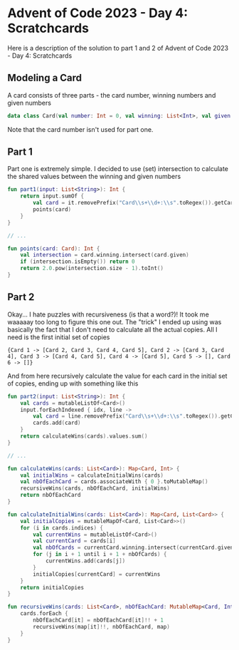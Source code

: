 # Advent of Code 2023 - Day 4: Scratchcards
Here is a description of the solution to part 1 and 2 of Advent of Code 2023 - Day 4: Scratchcards

## Modeling a Card
A card consists of three parts - the card number, winning numbers and given numbers
```kotlin
data class Card(val number: Int = 0, val winning: List<Int>, val given: List<Int>)
```
Note that the card number isn't used for part one.

## Part 1
Part one is extremely simple. I decided to use (set) intersection to calculate the shared values between the winning and given numbers
```kotlin
fun part1(input: List<String>): Int {
    return input.sumOf {
        val card = it.removePrefix("Card\\s+\\d+:\\s".toRegex()).getCard()
        points(card)
    }
}

// ...

fun points(card: Card): Int {
    val intersection = card.winning.intersect(card.given)
    if (intersection.isEmpty()) return 0
    return 2.0.pow(intersection.size - 1).toInt()
}
```

## Part 2
Okay... I hate puzzles with recursiveness (is that a word?)! It took me waaaaay too long to figure this one out. The "trick" I ended up using was basically the fact that I don't need to calculate all the actual copies. All I need is the first initial set of copies
```
{Card 1 -> [Card 2, Card 3, Card 4, Card 5], Card 2 -> [Card 3, Card 4], Card 3 -> [Card 4, Card 5], Card 4 -> [Card 5], Card 5 -> [], Card 6 -> []}
```
And from here recursively calculate the value for each card in the initial set of copies, ending up with something like this
```kotlin
fun part2(input: List<String>): Int {
    val cards = mutableListOf<Card>()
    input.forEachIndexed { idx, line ->
        val card = line.removePrefix("Card\\s+\\d+:\\s".toRegex()).getCard(idx)
        cards.add(card)
    }
    return calculateWins(cards).values.sum()
}

// ...

fun calculateWins(cards: List<Card>): Map<Card, Int> {
    val initialWins = calculateInitialWins(cards)
    val nbOfEachCard = cards.associateWith { 0 }.toMutableMap()
    recursiveWins(cards, nbOfEachCard, initialWins)
    return nbOfEachCard
}

fun calculateInitialWins(cards: List<Card>): Map<Card, List<Card>> {
    val initialCopies = mutableMapOf<Card, List<Card>>()
    for (i in cards.indices) {
        val currentWins = mutableListOf<Card>()
        val currentCard = cards[i]
        val nbOfCards = currentCard.winning.intersect(currentCard.given).size
        for (j in i + 1 until i + 1 + nbOfCards) {
            currentWins.add(cards[j])
        }
        initialCopies[currentCard] = currentWins
    }
    return initialCopies
}

fun recursiveWins(cards: List<Card>, nbOfEachCard: MutableMap<Card, Int>, map: Map<Card, List<Card>>) {
    cards.forEach {
        nbOfEachCard[it] = nbOfEachCard[it]!! + 1
        recursiveWins(map[it]!!, nbOfEachCard, map)
    }
}
```